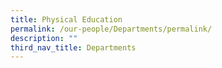 ```yaml
---
title: Physical Education
permalink: /our-people/Departments/permalink/
description: ""
third_nav_title: Departments
---
```

